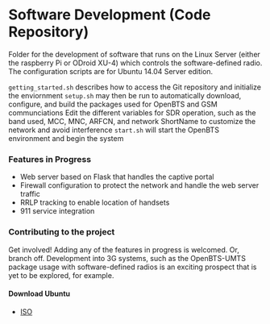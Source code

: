 # Software Development (Code Repository)
Folder for the development of software that runs on the Linux Server (either the raspberry Pi or ODroid XU-4) which controls the software-defined radio.
The configuration scripts are for Ubuntu 14.04 Server edition.

`getting_started.sh` describes how to access the Git repository and initialize the enviornment
`setup.sh` may then be run to automatically download, configure, and build the packages used for OpenBTS and GSM communciations
Edit the different variables for SDR operation, such as the band used, MCC, MNC, ARFCN, and network ShortName to customize the network and avoid interference
`start.sh` will start the OpenBTS environment and begin the system

### Features in Progress

* Web server based on Flask that handles the captive portal
* Firewall configuration to protect the network and handle the web server traffic
* RRLP tracking to enable location of handsets
* 911 service integration

### Contributing to the project

Get involved! Adding any of the features in progress is welcomed. Or, branch off. Development into 3G systems, such as the OpenBTS-UMTS package usage with software-defined radios is an exciting prospect that is yet to be explored, for example.

#### Download Ubuntu
* [ISO](http://releases.ubuntu.com/14.04/ubuntu-14.04.5-server-amd64.iso)